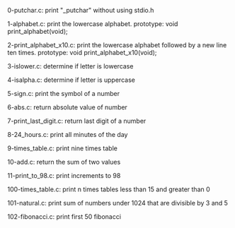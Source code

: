 0-putchar.c:
	print "_putchar" without using
	stdio.h

1-alphabet.c:
	print the lowercase alphabet.
    prototype: void print_alphabet(void);

2-print_alphabet_x10.c:
    print the lowercase alphabet
	followed by a new line ten times.
	prototype: void print_alphabet_x10(void);

3-islower.c:
	determine if letter is lowercase

4-isalpha.c:
	determine if letter is uppercase

5-sign.c:
	print the symbol of a number

6-abs.c:
    return absolute value of number

7-print_last_digit.c:
	return last digit of a number

8-24_hours.c:
	print all minutes of the day

9-times_table.c:
	print nine times table

10-add.c:
	return the sum of two values

11-print_to_98.c:
	print increments to 98

100-times_table.c:
	print n times tables less than 15
	and greater than 0

101-natural.c:
    print sum of numbers under 1024
    that are divisible by 3 and 5

102-fibonacci.c:
	print first 50 fibonacci


